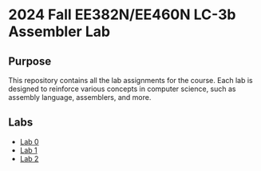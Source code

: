 # 2024 Fall EE382N/EE460N LC-3b Assembler Lab

## Purpose
This repository contains all the lab assignments for the course. Each lab is designed to reinforce various concepts in computer science, such as assembly language, assemblers, and more.

## Labs
- [Lab 0](lab0/)
- [Lab 1](lab1/)
- [Lab 2](lab2/)
